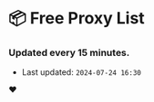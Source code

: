 # :package: Free Proxy List
### Updated every 15 minutes.

- Last updated: `2024-07-24 16:30`

:heart:
